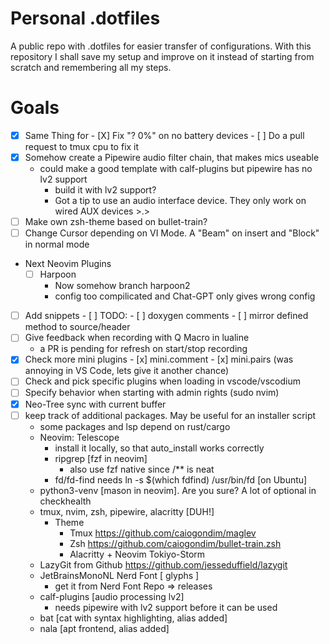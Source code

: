 # Personal .dotfiles
A public repo with .dotfiles for easier transfer of configurations.
With this repository I shall save my setup and improve on it instead of
starting from scratch and remembering all my steps.

# Goals
 - [x] Same Thing for 
        - [X] Fix "? 0%" on no battery devices
        - [ ] Do a pull request to tmux cpu to fix it
- [x] Somehow create a Pipewire audio filter chain, that makes mics useable
    - could make a good template with calf-plugins but pipewire has no lv2 support
        - build it with lv2 support?
        - Got a tip to use an audio interface device. They only work on wired AUX devices >.>
- [ ] Make own zsh-theme based on bullet-train?
- [ ] Change Cursor depending on VI Mode. A "Beam" on insert and "Block" in normal mode
- Next Neovim Plugins
    - [ ] Harpoon
        - Now somehow branch harpoon2
        - config too compilicated and Chat-GPT only gives wrong config
- [ ] Add snippets
        - [ ] TODO:
        - [ ] doxygen comments
        - [ ] mirror defined method to source/header
- [ ] Give feedback when recording with Q Macro in lualine
    - a PR is pending for refresh on start/stop recording
- [x] Check more mini plugins
        - [x] mini.comment
        - [x] mini.pairs (was annoying in VS Code, lets give it another chance)
- [ ] Check and pick specific plugins when loading in vscode/vscodium
- [ ] Specify behavior when starting with admin rights (sudo nvim)
- [x] Neo-Tree sync with current buffer
- [ ] keep track of additional packages. May be useful for an installer script
    - some packages and lsp depend on rust/cargo
    - Neovim: Telescope
        - install it locally, so that auto_install works correctly
        - ripgrep [fzf in neovim]
            - also use fzf native since /** is neat
        - fd/fd-find needs ln -s $(which fdfind) /usr/bin/fd [on Ubuntu]
    - python3-venv [mason in neovim]. Are you sure? A lot of optional in checkhealth
    - tmux, nvim, zsh, pipewire, alacritty [DUH!]
        - Theme
            - Tmux https://github.com/caiogondim/maglev
            - Zsh https://github.com/caiogondim/bullet-train.zsh
            - Alacritty + Neovim Tokiyo-Storm
    - LazyGit from Github https://github.com/jesseduffield/lazygit
    - JetBrainsMonoNL Nerd Font [ glyphs ]
        - get it from Nerd Font Repo ⇒ releases
    - calf-plugins [audio processing lv2]
        - needs pipewire with lv2 support before it can be used
    - bat [cat with syntax highlighting, alias added]
    - nala [apt frontend, alias added]
